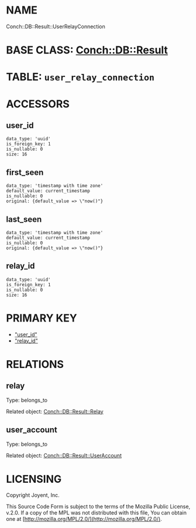 # NAME

Conch::DB::Result::UserRelayConnection

# BASE CLASS: [Conch::DB::Result](../modules/Conch::DB::Result)

# TABLE: `user_relay_connection`

# ACCESSORS

## user\_id

```
data_type: 'uuid'
is_foreign_key: 1
is_nullable: 0
size: 16
```

## first\_seen

```
data_type: 'timestamp with time zone'
default_value: current_timestamp
is_nullable: 0
original: {default_value => \"now()"}
```

## last\_seen

```
data_type: 'timestamp with time zone'
default_value: current_timestamp
is_nullable: 0
original: {default_value => \"now()"}
```

## relay\_id

```
data_type: 'uuid'
is_foreign_key: 1
is_nullable: 0
size: 16
```

# PRIMARY KEY

- ["user\_id"](#user_id)
- ["relay\_id"](#relay_id)

# RELATIONS

## relay

Type: belongs\_to

Related object: [Conch::DB::Result::Relay](../modules/Conch::DB::Result::Relay)

## user\_account

Type: belongs\_to

Related object: [Conch::DB::Result::UserAccount](../modules/Conch::DB::Result::UserAccount)

# LICENSING

Copyright Joyent, Inc.

This Source Code Form is subject to the terms of the Mozilla Public License,
v.2.0. If a copy of the MPL was not distributed with this file, You can obtain
one at [http://mozilla.org/MPL/2.0/](http://mozilla.org/MPL/2.0/).
